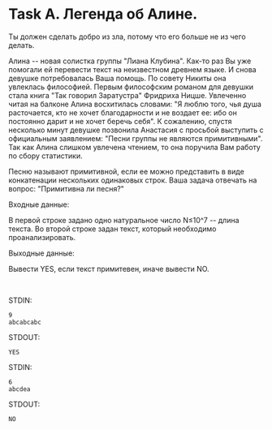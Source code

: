 # Task A. Легенда об Алине.

Ты должен сделать добро из зла, потому что его больше не из чего делать.

Алина -- новая солистка группы "Лиана Клубина". Как-то раз Вы уже помогали ей перевести текст на неизвестном древнем языке. И снова девушке потребовалась Ваша помощь. По совету Никиты она увлеклась философией. Первым философским романом для девушки стала книга "Так говорил Заратустра" Фридриха Ницше. Увлеченно читая на балконе Алина восхитилась словами: "Я люблю того, чья душа расточается, кто не хочет благодарности и не воздает ее: ибо он постоянно дарит и не хочет беречь себя". К сожалению, спустя несколько минут девушке позвонила Анастасия с просьбой выступить с официальным заявлением: "Песни группы не являются примитивными". Так как Алина слишком увлечена чтением, то она поручила Вам работу по сбору статистики.

Песню называют примитивной, если ее можно представить в виде конкатенации нескольких одинаковых строк. Ваша задача отвечать на вопрос: "Примитивна ли песня?"


Входные данные:

В первой строке задано одно натуральное число N≤10^7 -- длина текста. Во второй строке задан текст, который необходимо проанализировать.
  
Выходные данные:

Вывести YES, если текст примитевен, иначе вывести NO.

<br/>

STDIN:
```
9      
abcabcabc
```

STDOUT:
```
YES
```

STDIN:
```
6
abcdea
```

STDOUT:
```
NO
```
